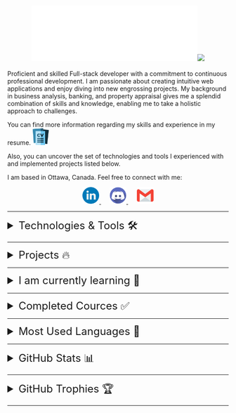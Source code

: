 <div align="center" width="100%">
<img src="header.svg" style="width:75%" alt="Click to see the source"><img src="images/earth-black.gif" width="25%"/>
</div>

</br>
Proficient and skilled Full-stack developer with a commitment to continuous professional
development. I am passionate about creating intuitive web applications and enjoy diving into new engrossing projects. My background in business analysis, banking, and property appraisal gives me a splendid combination of skills and
knowledge, enabling me to take a holistic approach to challenges.

You can find more information regarding my skills and experience in my resume.
<a href="https://flowcv.com/resume/95vgl16kej"><img width="38px" src="images/cv.png" onmouseover='this.src="images/discord.png"' onmouseout="this.src='images/cv-black.png'"></a>

Also, you can uncover the set of technologies and tools I experienced with and implemented projects listed below.

I am based in Ottawa, Canada. Feel free to connect with me:

<p align="center" style="text-decoration:none">
  <a href="https://www.linkedin.com/in/alex-pavlyk/"
  target="_blank" rel="noreferrer">
    <img src="images/linkedin-one.png" width="38" height="38"/>
  </a>&nbsp&nbsp&nbsp&nbsp
  <a href="https://discordapp.com/users/1085667541902442638" target="_blank" rel="noreferrer">
    <img src="images/discord.png" width="38" height="38"/>
  </a>&nbsp&nbsp&nbsp&nbsp
  <a href="mailto:olekpavlyk@gmail.com" target="_blank" rel="noreferrer">
    <img src="images/gmail-one.png" width="38" height="38"/>
  </a>
</p>

---

<details>
  <summary style="font-size:24px">Technologies & Tools 🛠️</summary>
  <br>
  <table>  
    <tr> <!-- line 1 -->
      <td><strong>Languages:</strong></td>      
      <td align="center" height="108" width="108">
        <a href="https://www.javascript.com/">
          <img src="images/javascript.svg" width="48" height="48" alt="JAVASCRIPT"/>
        </a>
        <br/><strong>JavaScript</strong>
      </td>
      <td align="center" height="108" width="108">
        <a href="https://developer.mozilla.org/en-US/docs/Web/HTML">
          <img src="images/html.svg" width="48" height="48" alt="HTML"/>
        </a>
        <br/><strong>HTML</strong>
      </td>
      <td align="center" height="108" width="108">
        <a href="https://developer.mozilla.org/en-US/docs/Web/CSS">
          <img src="images/css.svg" width="48" height="48" alt="CSS"/>
        </a>
        <br/><strong>CSS</strong>
      </td>
      <td align="center" height="108" width="108">
        <a href="https://rubyonrails.org/">
          <img src="images/ruby.png" width="48" height="48" alt="RUBY"/>
        </a>
        <br/><strong>Ruby</strong>
      </td>
      <td align="center" height="108" width="108">
        <a href="https://developer.mozilla.org/en-US/docs/Glossary/SQL"><img src="images/sql.png" width="48" height="48" alt="SQL"/>
        </a>
        <br/><strong>SQL</strong>
      </td>
    </tr> 
    <tr> <!-- line 2 -->
      <td><strong>Frontend:</strong></td>    
      <td align="center" height="108" width="108">
        <a href="https://reactjs.org/">
          <img src="images/react.png" width="48" height="48" alt="REACT"/>
        </a>
        <br/><strong>React</strong>
      </td>
            <td align="center" height="108" width="108">
        <a href="https://redux.js.org/">
          <img src="images/redux.png" width="48" height="48" alt="Redux"/>
        </a>
        <br/><strong>Redux</strong>
      </td>
      <td align="center" height="108" width="108">
        <a href="https://reactrouter.com/en/main">
          <img src="images/react-router.png" width="52" height="33" alt="React-router"/>
        </a>
        <br/><strong>React Router</strong>
      <td align="center" height="108" width="108">
        <a href="https://axios-http.com/docs/intro">
          <img src="images/axios.png" width="58" height="48" alt="Axios"/>
        </a>
        <br/><strong>Axios</strong>
      </td>
            <td align="center" height="108" width="108">
        <a href="https://tanstack.com/query/latest">
          <img src="images/react-query.png" width="48" height="48" alt="React Query"/>
        </a>
        <br/><strong>React Query</strong>
      </td>
      <td align="center" height="108" width="108">
        <a href="https://jquery.com/">
          <img src="images/jquery.svg" width="48" height="48" alt="JQUERY"/>
        </a>
        <br/><strong>jQuery</strong>
      </td>
    </tr>
    <tr> <!-- line 3 -->
      <td align="center" height="108" width="108">
        <a href="https://nextjs.org/">
          <img src="images/next.png" width="48" height="48" alt="Next.js"/>
        </a>
        <br/><strong>Next.js</strong>
      </td>      
            <td align="center" height="108" width="108">
        <a href="https://getbootstrap.com/">
          <img src="images/bootstrap.png" width="48" height="48" alt="Bootstrap"/>
        </a>
        <br/><strong>Bootstrap</strong>
      </td>
      <td align="center" height="108" width="108">
        <a href="https://sass-lang.com/">
          <img src="images/sass.svg" width="48" height="48" alt="SASS"/>
        </a>
        <br/><strong>SASS</strong>
      </td>
      <td align="center" height="108" width="108">
        <a href="https://tailwindui.com/">
          <img src="images/tailwind.svg" width="48" height="48" alt="TAILWIND"/>
        </a>
        <br/><strong>Tailwind</strong>
      </td>
      <td align="center" height="108" width="108">
        <a href="https://github.com/css-modules/css-modules">
          <img src="images/css-modules.png" width="50" height="50" alt="CSS Modules"/>
        </a>
        <br/><strong>CSS Modules</strong>
      </td>
      <td align="center" height="108" width="108">
        <a href="https://styled-components.com/">
          <img src="images/sc.png" width="50" height="48" alt="Styled Components"/>
        </a>
        <br/><strong>Styled Components</strong>
      </td>
                  <td align="center" height="108" width="108">
        <a href="https://mui.com/">
          <img src="images/mui.svg" width="48" height="48" alt="MaterialUI"/>
        </a>
        <br/><strong>Material UI</strong>
      </td>
    </tr>
      <tr> <!-- line 4 -->
      <td><strong>Backend:</strong></td>
            <td align="center" height="108" width="108">
        <a href="https://nodejs.org/en">
          <img src="images/node.png" width="42" height="48" alt="Nodejs"/>
        </a>
        <br/><strong>Node.js</strong>
      </td>
      <td align="center" height="108" width="108">
        <a href="https://expressjs.com/">
          <img src="images/express.png" width="48" height="48" alt="Express"/>
        </a>
        <br/><strong>Express</strong>
      </td>         <td align="center" height="108" width="108">
        <a href="https://www.mongodb.com/">
          <img src="images/mongodb.png" width="48" height="48" alt="MONGODB"/>
        </a>
        <br/><strong>MongoDB</strong>
      </td>
      <td align="center" height="108" width="108">
        <a href="https://www.postgresql.org/">
          <img src="images/postgresql.png" width="48" height="48"alt="POSTGRESQL"/>
        </a>
        <br/><strong>PostgreSQL</strong>
      </td>
      <td align="center" height="108" width="108">
        <a href="https://supabase.com/">
          <img src="images/supabase.svg" width="48" height="48"alt="SUPABASE"/>
        </a>
        <br/><strong>Supabase</strong>
      </td>
      <td align="center" height="108" width="108">
        <a href="https://mongoosejs.com/">
          <img src="images/mongoose.png" width="60" height="38"alt="Mongoose"/>
        </a>
        <br/><strong>Mongoose</strong>
      </td>  
    </tr>
    <tr> <!-- line 5 -->
      <td><strong>Useful libraries:</strong></td>
            <td align="center" height="108" width="108">
        <a href="https://react-icons.github.io/react-icons">
          <img src="images/react-icons.svg" width="48" height="48" alt="React Icons"/>
        </a>
        <br/><strong>React Icons</strong>
      </td>      
      <td align="center" height="108" width="108">
        <a href="https://react-hot-toast.com/">
          <img src="images/react-hot-toast.jpg" width="48" height="48" alt="React Hot Toast"/>
        </a>
        <br/><strong>React Hot Toast</strong>
      </td>
      <td align="center" height="108" width="108">
        <a href="https://date-fns.org/">
          <img src="images/date-fns.png" width="48" height="48" alt="date-fns"/>
        </a>
        <br/><strong>date-fns</strong>
      </td>
      <td align="center" height="108" width="108">
        <a href="https://recharts.org/en-US/">
          <img src="images/recharts.png" width="48" height="48" alt="Recharts"/>
        </a>
        <br/><strong>Recharts</strong>
      </td>
      <td align="center" height="108" width="108">
        <a href="https://www.chartjs.org/docs/latest/">
          <img src="images/chartjs.png" width="48" height="48" alt="Chart.js"/>
        </a>
        <br/><strong>Chart.js</strong>
      </td>
                  <td align="center" height="108" width="108">
        <a href="https://threejs.org/">
          <img src="images/three.png" width="48" height="48" alt="Three.js"/>
        </a>
        <br/><strong>Three.js</strong>
      </td>
      </tr>
          <tr> <!-- line 6 -->
            <td align="center" height="108" width="108">
        <a href="https://www.fusioncharts.com/">
          <img src="images/fusion.jpg" width="50" height="48" alt="FusionCharts"/>
        </a>
        <br/><strong>FusionCharts</strong>
      </td>
            <td align="center" height="108" width="108">
        <a href="https://react-leaflet.js.org/">
          <img src="images/leaflet.png" width="48" height="48" alt="React Leaflet"/>
        </a>
        <br/><strong>React Leaflet</strong>
      </td>
      <td align="center" height="108" width="108">
        <a href="https://react-hook-form.com/">
          <img src="images/react-hook-form.png" width="48" height="48" alt="Hook Form"/>
        </a>
        <br/><strong>React Hook Form</strong>
      </td>
            <td align="center" height="108" width="108">
        <a href="https://wind-ui.com/">
          <img src="images/wind.jpg" width="48" height="48" alt="Wind UI"/>
        </a>
        <br/><strong>Wind UI</strong>       </td>
    </tr>     
    <tr> <!-- line 7 -->
      <td><strong>Testing:</strong></td>
      <td align="center" height="108" width="108">
        <a href="https://www.cypress.io/">
          <img src="images/cypress.png" width="48" height="48" alt="CYPRESS"/>
        </a>
        <br/><strong>Cypress</strong>
      </td>
      <td align="center" height="108" width="108">
        <img src="images/jest.svg" width="48" height="48" alt="JEST"/>
        <br/><strong>Jest</strong>
      </td>
      <td align="center" height="108" width="108">
        <a href="https://mochajs.org/">
          <img src="images/mocha.png" width="48" height="48" alt="MOCHA"/>
        </a>
        <br/><strong>Mocha</strong>
      </td>
      <td align="center" height="108" width="108">
        <a href="https://www.chaijs.com/">
          <img src="images/chai.png" width="48" height="48" alt="CHAI"/>
        </a>
        <br/><strong>Chai</strong>
      </td>
      <td align="center" height="108" width="108">
        <a href="https://rspec.info/">
          <img src="images/rspec.png" width="48" height="48" alt="RSPEC"/>
        </a>
        <br/><strong>RSpec</strong>
      </td>
    </tr>
    <tr> <!-- line 8 -->
      <td><strong>Design:</strong></td>
      <td align="center" height="108" min-width="108">
        <img src="images/photoshop.svg" width="48" height="48" alt="PHOTOSHOP"/>
        <br/><strong>Photoshop</strong>
      </td>
      <td align="center" height="108" min-width="108">
        <a href="https://www.figma.com/">
          <img src="images/figma.png" width="48" height="48" alt="FIGMA"/>
        </a>
        <br/><strong>Figma</strong>
      </td>
      <td align="center" height="108" min-width="108">
        <a href="https://krita.org/en/">
          <img src="images/krita.svg" width="48" height="48" alt="KRITA"/>
        </a>
        <br/><strong>Krita</strong>
      </td>
            <td align="center" height="108" min-width="108">
        <a href="https://coolors.co/">
          <img src="images/coolors.svg" width="60" height="48" alt="Coolors"/>
        </a>
        <br/><strong>Coolors</strong>
      </td>
    </tr>
    <tr> <!-- line 9 -->
      <td><strong>Tools, Code editing etc.:</strong></td>
      <td align="center" height="108" min-width="108">
        <img src="images/git.png" width="48" height="48" alt="Git"/>
        <br /><strong>Git</strong>
      </td>
      <td align="center" height="108" min-width="108">
        <a href="https://code.visualstudio.com/">
          <img src="images/vs.png" width="48" height="48" alt="VSCODE"/>
        </a>
        <br/><strong>VS Code</strong>
      </td>
      <td align="center" height="108" min-width="108">
        <a href="https://www.sublimetext.com/">
          <img src="images/sublime.png" width="48" height="48" alt="Sublime"/>
        </a>
        <br/><strong>Sublime</strong>
      </td>
      <td align="center" height="108" min-width="108">
        <a href="https://vitejs.dev/">
          <img src="images/vite.svg" width="48" height="48" alt="Vite"/>
        </a>
        <br/><strong>Vite</strong>
      </td>
            <td align="center" height="108" min-width="108">
        <a href="https://www.postman.com/">
          <img src="images/postman.svg" width="48" height="48" alt="Postman"/>
        </a>
        <br/><strong>Postman</strong>
      </td>
            <td align="center" height="108" min-width="108">
        <img src="images/linux.svg" width="48" height="48" alt="LINUX"/>
        <br/><strong>Linux</strong>
      </td>
    </tr>
  </table>
</details>

---

<details>
  <summary style="font-size:24px">Projects 🔥</summary>

<section align="center">
<table bordercolor="#66b2b2">
<!-- 1 project -->
  <tr>
    <tr>
    <td width="50%" bordercolor="#66b2b2" valign="top">
    <h3 align="center">Oasis Backside</h3>

![](https://github.com/agpavlik/Oasis-Backside/blob/main/public/docs/demo45.gif)

  <a href="https://github.com/agpavlik/Oasis-Backside" target="_blank">
      <img src="https://img.shields.io/badge/Code-black?style=for-the-badge&logo=github">
    </a>  
      <p><strong>React, React Router, React Query, React Hook Form, Supabase, Styled Components, Vite</strong></p>
      <p>Oasis Backside is the internal application used inside the hotel to manage bookings, rooms and guests.</p>
    </td>

<!-- 2 project -->
<td width="50%" valign="top">
      <h3 align="center">Pizzolino</h3>

![](https://github.com/agpavlik/pizzolino/blob/main/public/docs/demo46.gif)

  <a href="https://github.com/agpavlik/Pizzolino" target="_blank">
      <img src="https://img.shields.io/badge/Code-black?style=for-the-badge&logo=github">
    </a> 
    <p><strong>React, React Router, Redux, Tailwind CSS, Vite</strong></p>
    <p>The application allows users to order pizza fast requiring no user account and no login.</p>
  </td>
  </tr>

<!-- 3 project -->
  <tr>
        <td width="50%" valign="top">
      <h3 align="center">Map-Marker</h3>

![](https://github.com/agpavlik/map-maker/blob/main/public/docs/demo44.gif)

  <a href="https://github.com/agpavlik/Map-Marker" target="_blank">
      <img src="https://img.shields.io/badge/Code-black?style=for-the-badge&logo=github">
    </a> 
    <p><strong>React, React Router, CSS Modules, React Leaflet, React, Datepicker, Vite</strong></p>
    <p>React-based single-page application where users can register all the cities that they have ever traveled to.</p>
  </td>
<!-- 4 project -->
  <td width="50%" bordercolor="#66b2b2" valign="top">
    <h3 align="center">React Quiz</h3>
    
![](https://github.com/agpavlik/Udemy-react-quiz/blob/main/public/demo25.gif)

  <a href="https://github.com/agpavlik/Udemy-react-quiz" target="_blank">
      <img src="https://img.shields.io/badge/Code-black?style=for-the-badge&logo=github">
    </a>  
      <p><strong>React, Reducer</strong></p>
      <p>A little quiz</p>
    </td>
  </tr>
<!-- 5 project -->
  <tr>
    <td width="50%" valign="top">
      <h3 align="center">Pollarizing</h3>

![](https://github.com/agpavlik/LHL-project-decision-maker/blob/master/public/images/demo11.gif)

  <a href="https://github.com/agpavlik/LHL-project-decision-maker" target="_blank">
      <img src="https://img.shields.io/badge/Code-black?style=for-the-badge&logo=github">
    </a> 
    <p><strong>JavaScript, HTML, SASS, Bootstrap, Express, PostgreSQL, Chart.js</strong></p>
    <p>Application allows users to make a decision by creating polls and voting.</p>
  </td>

<!-- 6 project -->
  <td width="50%" bordercolor="#66b2b2" valign="top">
    <h3 align="center">MythiCare</h3>
<img src="https://github.com/agpavlik/LHL-project-MythiCare/blob/main/docs/Screenshot_13.png" width="100%">

  <a href="https://github.com/agpavlik/LHL-project-MythiCare" target="_blank">
      <img src="https://img.shields.io/badge/Code-black?style=for-the-badge&logo=github">
    </a>  
      <p><strong>React, Bootstrap, Node, Express, PostgreSQL</strong></p>
      <p>A pet sitting app where you can find or become a sitter for the pets.</p>
    </td>
  </tr>

<!-- 7 project -->
  <tr>
    <td width="50%" valign="top">
      <h3 align="center">Jungle</h3>

![](https://github.com/agpavlik/LHL-project-Jungle/blob/master/public/docs/demo9.gif)

  <a href="https://github.com/agpavlik/LHL-project-Jungle" target="_blank">
      <img src="https://img.shields.io/badge/Code-black?style=for-the-badge&logo=github">
    </a> 
    <p><strong>Ruby on Rails, PostgreSQL, Strap</strong></p>
    <p>A mini e-commerce application. Plants and flowers online shop.</p>
  </td>

<!-- 8 project -->
  <td width="50%" bordercolor="#66b2b2" valign="top">
    <h3>PhotoLabs</h3>

![](https://github.com/agpavlik/LHL-project-photolabs/blob/main/frontend/public/docs/demo4.gif)

  <a href="https://github.com/agpavlik/LHL-project-photolabs" target="_blank">
      <img src="https://img.shields.io/badge/Code-black?style=for-the-badge&logo=github">
    </a>  
      <p><strong>React, Bootstrap, Node, Express, MongoDB</strong></p>
      <p>A React-based SPA that allows users to view photos in different contexts.</p>
    </td>
  </tr>

<!-- 9 project -->
  <tr>
    <td width="50%" valign="top">
      <h3 align="center">Tweeter</h3>

![](https://github.com/agpavlik/LHL-project-tweeter/blob/master/public/docs/demo2.gif)

  <a href="https://github.com/agpavlik/LHL-project-tweeter" target="_blank">
      <img src="https://img.shields.io/badge/Code-black?style=for-the-badge&logo=github">
    </a> 
    <p><strong>HTML, CSS, JS, jQuery, Express, Node</strong></p>
    <p>Tweeter is a simple, single-page Twitter clone. </p>
  </td>

<!-- 10 project -->
  <td width="50%" bordercolor="#66b2b2" valign="top">
    <h3>TinyApp</h3>

<img src="https://github.com/agpavlik/LHL-project-tinyapp/blob/master/docs/urls-page.png" width="100%">

  <a href="https://github.com/agpavlik/LHL-project-tinyapp" target="_blank">
      <img src="https://img.shields.io/badge/Code-black?style=for-the-badge&logo=github">
    </a>  
      <p><strong>Node, Express</strong></p>
      <p>TinyApp is a full stack web application that allows users to shorten long URLs</p>
    </td>
  </tr>
</table>
</section>
</details>

---

<details>
  <summary style="font-size:24px"> I am currently learning 📝 </summary>
<br>
 
  <p><strong> ☑️ The MERN Fullstack Guide</strong>&nbsp&nbsp&nbsp
    <a href="https://www.udemy.com/course/react-nodejs-express-mongodb-the-mern-fullstack-guide/learn/lecture/16851138?start=60#overview" target="_blank">
      <img src="images/udemy.svg" width="50px" height="20px">
   </a>
   <br> Build fullstack React.js applications with Node.js, Express.js & MongoDB (MERN). Also learn how to add file upload, authentication, authorization and how to deploy your application in different ways to different hosting services.
  </p>

  <p><strong> ☑️ Next JS & Open AI / GPT</strong>&nbsp&nbsp&nbsp
    <a href="https://www.udemy.com/course/next-js-ai/learn/lecture/36383544?start=15#overview" target="_blank">
      <img src="images/udemy.svg" width="50px" height="20px">
   </a>
  <br>Build an SEO-friendly blog post gen app with auth0, GPT, stripe payments, Tailwind, & MongoDB
  </p>

  <p><strong> ☑️ Typescript: The Complete Developer's Guide</strong>&nbsp&nbsp&nbsp
    <a href="https://www.udemy.com/course/typescript-the-complete-developers-guide/" target="_blank">
      <img src="images/udemy.svg" width="50px" height="20px">
   </a>
  <br>Master Typescript by learning popular design patterns and building complex projects. Includes React and Express.
  </p>

</details>

---

<details>
  <summary style="font-size:24px"> Completed Cources ✅ </summary>
<br>

  <p><strong> ✅ The Ultimate React Course 2023: React, Redux & More</strong>&nbsp&nbsp&nbsp
    <a href="https://www.udemy.com/course/the-ultimate-react-course/learn/lecture/37351178?start=15#learning-tools" target="_blank">
      <img src="images/udemy.svg" width="50px" height="20px">
    </a> 
    <br>Front-end development with React and modern libraries course. Context API, React Query, Redux Toolkit, React Hook Form, Tailwind CSS, CSS Modules, Supabase, React Leaflet, advanced patterns etc.
  </p>

  <p><strong> ✅ JavaScript: The Advanced Concepts</strong>&nbsp&nbsp&nbsp
    <a href="https://www.udemy.com/course/advanced-javascript-concepts/" target="_blank">
      <img src="images/udemy.svg" width="50px" height="20px">
   </a>
  <br>Learn modern advanced JavaScript practices and be in the top 10% of JavaScript developers
  </p>

  <p><strong> ✅ JavaScript Algorithms and Data Structures</strong>&nbsp&nbsp&nbsp<a href="https://www.freecodecamp.org/learn/javascript-algorithms-and-data-structures/" target="_blank">
  <img src="images/freeCode.png" width="110px" height="20px">
  </a>
  <br>Learn the fundamentals of JavaScript including variables, arrays, objects, loops, and functions. Create algorithms to manipulate strings, factorialize numbers, etc. Also learn two important programming paradigms: Object Oriented Programming (OOP) and Functional Programming (FP).</p>

</details>

---

<details>
  <summary style="font-size:24px">Most Used Languages 🎯</summary>
  <br>

[![Top Langs](https://github-readme-stats.vercel.app/api/top-langs/?username=agpavlik&layout=pie&langs_count=20&title_color=58A6FF&text_color=C3D1D9&icon_color=1F6FEB&bg_color=0D1117&hide_border=true)](https://github.com/anuraghazra/github-readme-stats)

</details>

---

<details>
  <summary style="font-size:24px"> GitHub Stats 📊 </summary>
  <br>
  
  ![github_dark](https://github-readme-stats.vercel.app/api?username=agpavlik&show_icons=true&show_contribs=true@show_prs=true&hide_border=true&cache_seconds=86400&theme=github_dark)

[![GitHub Streak](https://streak-stats.demolab.com?user=agpavlik&theme=github-dark-blue&hide_border=true)](https://git.io/streak-stats)

</details>

---

<details>
  <summary style="font-size:24px">GitHub Trophies 🏆</summary>
<img src="https://github-profile-trophy.vercel.app/?username=agpavlik&theme=darkhub&no-frame=false&no-bg=true&margin-w=4" />

</details>

---
